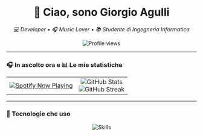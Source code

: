 <h1 align="center">👋 Ciao, sono Giorgio Agulli</h1>
<p align="center"><em>💻 Developer • 🎧 Music Lover • 📚 Studente di Ingegneria Informatica</em></p>

<p align="center">
  <img src="https://komarev.com/ghpvc/?username=Giollaccio-exe&label=Profile%20views&color=0e75b6&style=flat" alt="Profile views" />
</p>

---

### 🎧 In ascolto ora e 📊 Le mie statistiche

<table align="center">
  <tr>
    <td align="center">
      <a href="https://github.com/kittinan/spotify-github-profile">
        <img src="https://spotify-github-profile.kittinanx.com/api/view?uid=31duuxvigvzzw2fp3pnuyt3ro36q&cover_image=true&theme=compact&show_offline=false&background_color=121212&interchange=false" alt="Spotify Now Playing" />
      </a>
    </td>
    <td align="center">
      <img src="https://github-readme-stats.vercel.app/api?username=Giollaccio-exe&show_icons=true&theme=radical&border_radius=10&hide_title=true" alt="GitHub Stats" />
      <br/>
      <img src="https://github-readme-streak-stats.herokuapp.com/?user=Giollaccio-exe&theme=radical&hide_border=true" alt="GitHub Streak"/>
    </td>
  </tr>
</table>

---

### 🧠 Tecnologie che uso

<p align="center">
  <img src="https://skillicons.dev/icons?i=c,java,html,css" alt="Skills" />
</p>
